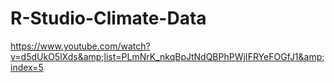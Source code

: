 # R-Studio-Climate-Data
https://www.youtube.com/watch?v=d5dUkO5lXds&amp;list=PLmNrK_nkqBpJtNdQBPhPWjIFRYeFOGfJ1&amp;index=5
